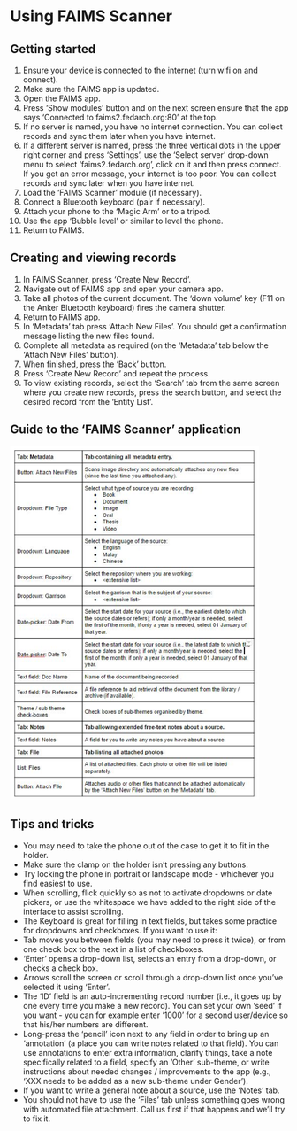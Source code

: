 # Using FAIMS Scanner

## Getting started

1.  Ensure your device is connected to the internet (turn wifi on and connect).
2.  Make sure the FAIMS app is updated.
3.  Open the FAIMS app.
4.  Press ‘Show modules’ button and on the next screen ensure that the app says ‘Connected to faims2.fedarch.org:80’ at the top.
5.  If no server is named, you have no internet connection. You can collect records and sync them later when you have internet.
6.  If a different server is named, press the three vertical dots in the upper right corner and press ‘Settings’, use the ‘Select server’ drop-down menu to select ‘faims2.fedarch.org’, click on it and then press connect. If you get an error message, your internet is too poor. You can collect records and sync later when you have internet.
7.  Load the ‘FAIMS Scanner’ module (if necessary).
8.  Connect a Bluetooth keyboard (pair if necessary).
9.  Attach your phone to the ‘Magic Arm’ or to a tripod.
10. Use the app ‘Bubble level’ or similar to level the phone.
11. Return to FAIMS.

## Creating and viewing records

1.  In FAIMS Scanner, press ‘Create New Record’.
2.  Navigate out of FAIMS app and open your camera app.
3.  Take all photos of the current document. The ‘down volume’ key (F11 on the Anker Bluetooth keyboard) fires the camera shutter.
4.  Return to FAIMS app.
5.  In ‘Metadata’ tab press ‘Attach New Files’. You should get a confirmation message listing the new files found.
6.  Complete all metadata as required (on the ‘Metadata’ tab below the ‘Attach New Files’ button).
7.  When finished, press the ‘Back’ button.
8.  Press ‘Create New Record’ and repeat the process.
9.  To view existing records, select the ‘Search’ tab from the same screen where you create new records, press the search button, and select the desired record from the ‘Entity List’.

## Guide to the ‘FAIMS Scanner’ application

<img src="https://github.com/FAIMS/faims-scanner/blob/master/FAIMS_SCANNER.JPG" width="450"/>


## Tips and tricks

* You may need to take the phone out of the case to get it to fit in the holder.
* Make sure the clamp on the holder isn’t pressing any buttons.
* Try locking the phone in portrait or landscape mode - whichever you find easiest to use.
* When scrolling, flick quickly so as not to activate dropdowns or date pickers, or use the whitespace we have added to the right side of the interface to assist scrolling.
* The Keyboard is great for filling in text fields, but takes some practice for dropdowns and checkboxes. If you want to use it:
* Tab moves you between fields (you may need to press it twice), or from one check box to the next in a list of checkboxes.
* ‘Enter’ opens a drop-down list, selects an entry from a drop-down, or checks a check box.
* Arrows scroll the screen or scroll through a drop-down list once you’ve selected it using ‘Enter’.
* The ‘ID’ field is an auto-incrementing record number (i.e., it goes up by one every time you make a new record). You can set your own ‘seed’ if you want - you can for example enter ‘1000’ for a second user/device so that his/her numbers are different.
* Long-press the ‘pencil’ icon next to any field in order to bring up an ‘annotation’ (a place you can write notes related to that field). You can use annotations to enter extra information, clarify things, take a note specifically related to a field, specify an ‘Other’ sub-theme, or write instructions about needed changes / improvements to the app (e.g., ‘XXX needs to be added as a new sub-theme under Gender’).
* If you want to write a general note about a source, use the ‘Notes’ tab.
* You should not have to use the ‘Files’ tab unless something goes wrong with automated file attachment. Call us first if that happens and we’ll try to fix it.
